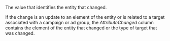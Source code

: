 The value that identifies the entity that changed.

If the change is an update to an element of the entity or is related to a target associated with a campaign or ad group, the *AttributeChanged* column contains the element of the entity that changed or the type of target that was changed.

